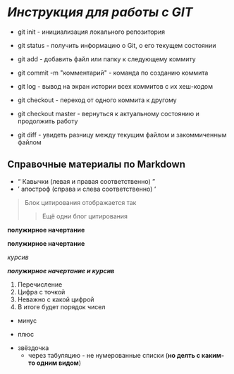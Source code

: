 # *Инструкция для работы с GIT*

* git init - инициализация локального репозитория
* git status - получить информацию о Git, о его текущем состоянии
* git add - добавить файл или папку к следующему коммиту
* git commit -m "комментарий" - команда по созданию коммита
* git log - вывод на экран истории всех коммитов с их хеш-кодом
* git checkout - переход от одного коммита к другому
* git checkout master - вернуться к актуальному состоянию и продолжить работу

* git diff - увидеть разницу между текущим файлом и закоммиченным файлом

## Справочные материалы по Markdown

* &#8220; Кавычки (левая и правая соответственно) &#8221;
* &#8217; апостроф (справа и слева соответственно) &#8216;
> Блок цитирования отображается так
>> Ещё одни блог цитирования

**полужирное начертание**

__полужирное начертание__

*курсив*

***полужирное начертание и курсив***

1. Перечисление
1. Цифра с точкой
1. Неважно с какой цифрой
1. В итоге будет порядок чисел

- минус
+ плюс
* звёздочка
    * через табуляцию - не нумерованные списки (**но делть с каким-то одним видом**)

